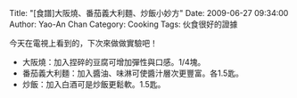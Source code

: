 Title: "[食譜]大阪燒、番茄義大利麵、炒飯小妙方"
Date: 2009-06-27 09:34:00
Author: Yao-An Chan
Category: Cooking
Tags: 伙食很好的證據


<div class='post'>
今天在電視上看到的，下次來做做實驗吧！<br /><ul><li>大阪燒：加入捏碎的豆腐可增加彈性與口感。1/4塊。<br /></li><li>番茄義大利麵：加入醬油、味淋可使醬汁層次更豐富。各1.5匙。</li><li>炒飯：加入白酒可是炒飯更鬆軟。1.5匙。</li></ul></div>
